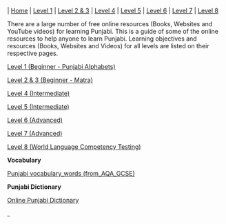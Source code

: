 | [Home](https://amardeep0.github.io/learnPunjabi/) | [Level 1](https://amardeep0.github.io/learnPunjabi/Level-1_Punjabi%20Alphabets/) | [Level 2 & 3](https://amardeep0.github.io/learnPunjabi/Level_2-3_Matra/) | [Level 4](https://amardeep0.github.io/learnPunjabi/Level-4_Intermediate/) | [Level 5](https://amardeep0.github.io/learnPunjabi/Level-5_intermediate/) | [Level 6](https://amardeep0.github.io/learnPunjabi/Level-6_Advanced/) | [Level 7](https://amardeep0.github.io/learnPunjabi/Level-7_Advanced/) | [Level 8](https://amardeep0.github.io/learnPunjabi/Level-8_WorldLanguageCompetencyTesting/)
 
There are a large number of free online resources (Books, Websites and YouTube videos) for learning Punjabi. This is a guide of some of the online resources to help anyone to learn Punjabi. Learning objectives and resources (Books, Websites and Videos) for all levels are listed on their respective pages.

[Level 1 (Beginner - Punjabi Alphabets)](https://amardeep0.github.io/learnPunjabi/Level-1_Punjabi%20Alphabets/)
 
[Level 2 & 3 (Beginner - Matra)](https://amardeep0.github.io/learnPunjabi/Level_2-3_Matra/)
 
[Level 4 (Intermediate)](https://amardeep0.github.io/learnPunjabi/Level-4_Intermediate/)
 
[Level 5 (Intermediate)](https://amardeep0.github.io/learnPunjabi/Level-5_intermediate/)
 
 [Level 6 (Advanced)](https://amardeep0.github.io/learnPunjabi/Level-6_Advanced/)
 
 [Level 7 (Advanced)](https://amardeep0.github.io/learnPunjabi/Level-7_Advanced/)
 
 [Level 8 (World Language Competency Testing)](https://amardeep0.github.io/learnPunjabi/Level-8_WorldLanguageCompetencyTesting/)
 
 
 **Vocabulary**
 
 [Punjabi vocabulary_words (from_AQA_GCSE)](//files/Panjabi_VocabularyList_From_AQA_GCSE.pdf)
 
**Punjabi Dictionary**

[Online Punjabi Dictionary](http://dic.learnpunjabi.org/default.aspx)
 
 







_
 
 


